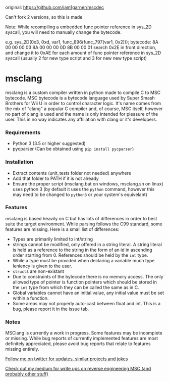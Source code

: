 original: https://github.com/jam1garner/mscdec

Can't fork 2 versions, so this is made

Note: While recompiling a embedded func pointer reference in sys_2D syscall, you will need to manually change the bytecode.

e.g. sys_2D(0x3, 0xd, var1, func_896(func_797(var1, 0x2)));
bytecode: 8A 00 00 00 03 8A 00 00 00 0D 8B 00 00 01
search 0x2E in front direction, and change it to 0xAE for each amount of func pointer reference in sys_2D syscall (usually 2 for new type script and 3 for new new type script)

# msclang

msclang is a custom compiler written in python made to compile C to MSC bytecode. MSC bytecode is a bytecode language used by Super Smash Brothers for Wii U in order to control character logic. It's name comes from the mix of "clang" a popular C compiler and, of course, MSC itself, however no part of clang is used and the name is only intended for pleasure of the user. This in no way indicates any affiliation with clang or it's developers.

### Requirements

* Python 3 (3.5 or higher suggested)
* pycparser (Can be obtained using `pip install pycparser`)

### Installation

* Extract contents (unit_tests folder not needed) anywhere
* Add that folder to PATH if it is not already
* Ensure the proper script (msclang.bat on windows, msclang.sh on linux) uses python 3 (by default it uses the `python` command, however this may need to be changed to `python3` or your system's equivelant)

### Features

msclang is based heavily on C but has lots of differences in order to best suite the target environment. While parsing follows the C99 standard, some features are missing. Here is a small list of differences:

* Types are primarily limited to int/string
* strings cannot be modified, only offered in a string literal. A string literal is held as a reference to the string in the form of an id in ascending order starting from 0. References should be held by the `int` type.
* While a type must be provided when declaring a variable much type leniency is given to the user.  
* `struct`s are non-existant
* Due to constraints of the bytecode there is no memory access. The only allowed type of pointer is function pointers which should be stored in the `int` type from which they can be called the same as in C.
* Global variables cannot have an initial value, any initial value must be set within a function.
* Some areas may not properly auto-cast between float and int. This is a bug, please report it in the issue tab.

### Notes

MSClang is currently a work in progress. Some features may be incomplete or missing. While bug reports of currently implemented features are most definitely appreciated, please avoid bug reports that relate to features missing entirely. 

[Follow me on twitter for updates, similar projects and jokes](https://twitter.com/jam1garner)

[Check out my medium for write ups on reverse engineering MSC (and probably other stuff)](https://medium.com/@jam1garner)
